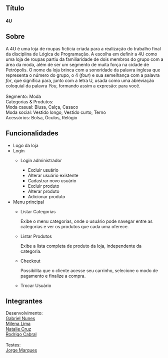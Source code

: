 ## Título
#### 4U
## Sobre
A 4U é uma loja de roupas fictícia criada para a realização do trabalho final da disciplina de Lógica de Programação. A escolha em definir a 4U como uma loja de roupas partiu da familiaridade de dois membros do grupo com a área da moda, além de ser um segmento de muita força na cidade de Petrópolis. O nome da loja brinca com a sonoridade da palavra inglesa que representa o número do grupo, o 4 (<i>four</i>) e sua semelhança com a palavra <i>for</i>, que significa para, junto com a letra U, usada como uma abreviação coloquial da palavra <i>You</i>, formando assim a expresão: para você.
<br><br>
Segmento: Moda
<br>
Categorias & Produtos:
<br>
Moda casual: Blusa, Calça, Casaco
<br>
Moda social: Vestido longo, Vestido curto, Terno
<br>
Acessórios: Bolsa, Óculos, Relógio
## Funcionalidades
<ul>
  <li>Logo da loja</li>
  <li>Login</li>
    <ul>
    <li>Login administrador</li>
      <ul>
        <li>Excluir usuário </li>
        <li>Alterar usuário existente </li>
        <li>Cadastrar novo usuário </li>
        <li>Excluir produto </li>
        <li>Alterar produto </li>
        <li>Adicionar produto </li>
      </ul>
     </ul>
    <li>Menu principal</li>
      <ul>
        <li>Listar Categorias</li>
        <p>Exibe o menu categorias, onde o usuário pode navegar entre as categorias e ver os produtos que cada uma oferece.</p>
        <li>Listar Produtos</li>
        <p>Exibe a lista completa de produto da loja, independente da categoria.</p>
        <li>Checkout</li>
        <p>Possibilita que o cliente acesse seu carrinho, selecione o modo de pagamento e finalize a compra.</p>
        <li>Trocar Usuário</li>
      </ul>
</ul>

## Integrantes

Desenvolvimento:
<br>
<a href="https://github.com/GabrielNunes11">Gabriel Nunes</a>
<br>
<a href="https://github.com/MilenaLima21">Milena Lima</a>
<br>
<a href="https://github.com/crznatalie">Natalie Cruz</a>
<br>
<a href="https://github.com/ROCabral">Rodrigo Cabral</a>
<br>
<br>
Testes:
<br>
<a href="https://github.com/jorgemarquessss">Jorge Marques</a>